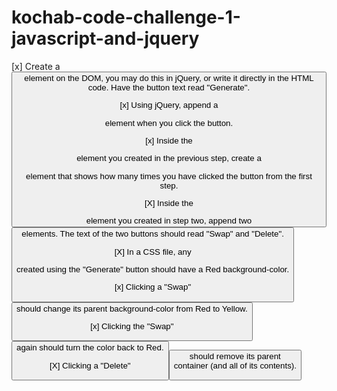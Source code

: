 # kochab-code-challenge-1-javascript-and-jquery

[x] Create a <button> element on the DOM, you may do this in jQuery, or write it directly in the HTML code. Have the button text read "Generate".

[x] Using jQuery, append a <div> element when you click the button.

[x] Inside the <div> element you created in the previous step, create a <p> element that shows how many times you have clicked the button from the first step.

[X] Inside the <div> element you created in step two, append two <button> elements. The text of the two buttons should read "Swap" and "Delete".

[X] In a CSS file, any <div> created using the "Generate" button should have a Red background-color.

[x] Clicking a "Swap" <button> should change its parent background-color from Red to Yellow.

[x] Clicking the "Swap" <button> again should turn the color back to Red.

[X] Clicking a "Delete" <button> should remove its parent <div> container (and all of its contents).